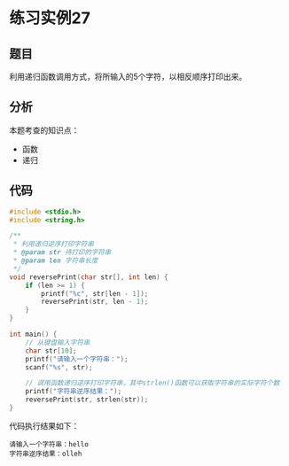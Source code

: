 # 练习实例27

## 题目

利用递归函数调用方式，将所输入的5个字符，以相反顺序打印出来。


## 分析

本题考查的知识点：
- 函数
- 递归


## 代码

```c
#include <stdio.h>
#include <string.h>

/**
 * 利用递归逆序打印字符串
 * @param str 待打印的字符串
 * @param len 字符串长度
 */
void reversePrint(char str[], int len) {
    if (len >= 1) {
        printf("%c", str[len - 1]);
        reversePrint(str, len - 1);
    }
}

int main() {
    // 从键盘输入字符串
    char str[10];
    printf("请输入一个字符串：");
    scanf("%s", str);

    // 调用函数递归逆序打印字符串，其中strlen()函数可以获取字符串的实际字符个数
    printf("字符串逆序结果：");
    reversePrint(str, strlen(str));
}
```

代码执行结果如下：

```text
请输入一个字符串：hello
字符串逆序结果：olleh
```